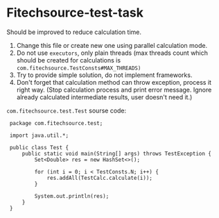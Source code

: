 # Fitechsource-test-task

 Should be improved to reduce calculation time.

 1. Change this file or create new one using parallel calculation mode.
 2. Do not use `executors`, only plain threads  (max threads count which should be created for calculations is `com.fitechsource.TestConsts#MAX_THREADS)`
 3. Try to provide simple solution, do not implement frameworks.
 4. Don't forget that calculation method can throw exception, process it right way.
 (Stop calculation process and print error message. Ignore already calculated intermediate results, user doesn't need it.)

`com.fitechsource.test.Test` sourse code:

```
 package com.fitechsource.test;
 
 import java.util.*;
 
 public class Test {
     public static void main(String[] args) throws TestException {
         Set<Double> res = new HashSet<>();
 
         for (int i = 0; i < TestConsts.N; i++) {
             res.addAll(TestCalc.calculate(i));
         }
 
         System.out.println(res);
     }
 }
 ```